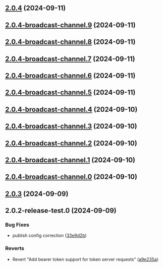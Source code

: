

## [2.0.4](https://github.com/refrens/react-use-oauth2/compare/2.0.4-broadcast-channel.9...2.0.4) (2024-09-11)

## [2.0.4-broadcast-channel.9](https://github.com/refrens/react-use-oauth2/compare/2.0.4-broadcast-channel.8...2.0.4-broadcast-channel.9) (2024-09-11)

## [2.0.4-broadcast-channel.8](https://github.com/refrens/react-use-oauth2/compare/2.0.4-broadcast-channel.7...2.0.4-broadcast-channel.8) (2024-09-11)

## [2.0.4-broadcast-channel.7](https://github.com/refrens/react-use-oauth2/compare/2.0.4-broadcast-channel.6...2.0.4-broadcast-channel.7) (2024-09-11)

## [2.0.4-broadcast-channel.6](https://github.com/refrens/react-use-oauth2/compare/2.0.4-broadcast-channel.5...2.0.4-broadcast-channel.6) (2024-09-11)

## [2.0.4-broadcast-channel.5](https://github.com/refrens/react-use-oauth2/compare/2.0.4-broadcast-channel.4...2.0.4-broadcast-channel.5) (2024-09-11)

## [2.0.4-broadcast-channel.4](https://github.com/refrens/react-use-oauth2/compare/2.0.4-broadcast-channel.3...2.0.4-broadcast-channel.4) (2024-09-10)

## [2.0.4-broadcast-channel.3](https://github.com/refrens/react-use-oauth2/compare/2.0.4-broadcast-channel.2...2.0.4-broadcast-channel.3) (2024-09-10)

## [2.0.4-broadcast-channel.2](https://github.com/refrens/react-use-oauth2/compare/2.0.4-broadcast-channel.1...2.0.4-broadcast-channel.2) (2024-09-10)

## [2.0.4-broadcast-channel.1](https://github.com/refrens/react-use-oauth2/compare/2.0.4-broadcast-channel.0...2.0.4-broadcast-channel.1) (2024-09-10)

## [2.0.4-broadcast-channel.0](https://github.com/refrens/react-use-oauth2/compare/2.0.3...2.0.4-broadcast-channel.0) (2024-09-10)

## [2.0.3](https://github.com/refrens/react-use-oauth2/compare/2.0.2-release-test.0...2.0.3) (2024-09-09)

## 2.0.2-release-test.0 (2024-09-09)


### Bug Fixes

* publish config correction ([33e9d2b](https://github.com/refrens/react-use-oauth2/commit/33e9d2b975b7e82c01d1f4bf5dc837e203e3e965))


### Reverts

* Revert "Add bearer token support for token server requests" ([a9e235a](https://github.com/refrens/react-use-oauth2/commit/a9e235a250969e07128a6ce31a421dc0de505e13))
